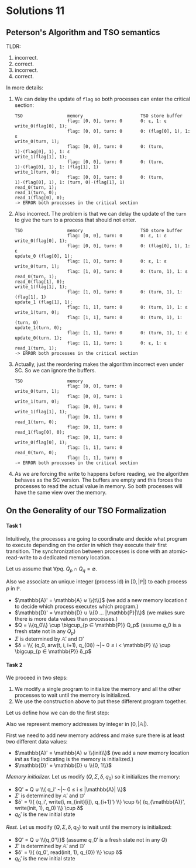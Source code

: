 # Solutions 11

## Peterson's Algorithm and TSO semantics

TLDR:
1. incorrect.
2. correct.
3. incorrect.
4. correct.

In more details:

1. We can delay the update of `flag` so both processes can enter the critical section:
    ```
    TSO                 memory                      TSO store buffer
                        flag: [0, 0], turn: 0       0: ε, 1: ε
    write_0(flag[0], 1);
                        flag: [0, 0], turn: 0       0: (flag[0], 1), 1: ε
    write_0(turn, 1);
                        flag: [0, 0], turn: 0       0: (turn, 1)⋅(flag[0], 1), 1: ε
    write_1(flag[1], 1);                                         
                        flag: [0, 0], turn: 0       0: (turn, 1)⋅(flag[0], 1), 1: (flag[1], 1)
    write_1(turn, 0);                                            
                        flag: [0, 0], turn: 0       0: (turn, 1)⋅(flag[0], 1), 1: (turn, 0)⋅(flag[1], 1)
    read_0(turn, 1);
    read_1(turn, 0);
    read_1(flag[0], 0);
    -> ERROR both processes in the critical section
    ```

2. Also incorrect.
   The problem is that we can delay the update of the `turn` to give the `turn` to a process that should not enter.
    ```
    TSO                 memory                      TSO store buffer
                        flag: [0, 0], turn: 0       0: ε, 1: ε
    write_0(flag[0], 1);
                        flag: [0, 0], turn: 0       0: (flag[0], 1), 1: ε
    update_0 (flag[0], 1);
                        flag: [1, 0], turn: 0       0: ε, 1: ε
    write_0(turn, 1);
                        flag: [1, 0], turn: 0       0: (turn, 1), 1: ε
    read_0(turn, 1);
    read_0(flag[1], 0);
    write_1(flag[1], 1);                                         
                        flag: [1, 0], turn: 0       0: (turn, 1), 1: (flag[1], 1)
    update_1 (flag[1], 1);
                        flag: [1, 1], turn: 0       0: (turn, 1), 1: ε
    write_1(turn, 0);
                        flag: [1, 1], turn: 0       0: (turn, 1), 1: (turn, 0)
    update_1(turn, 0);
                        flag: [1, 1], turn: 0       0: (turn, 1), 1: ε
    update_0(turn, 1);
                        flag: [1, 1], turn: 1       0: ε, 1: ε
    read_1(turn, 1);
    -> ERROR both processes in the critical section
    ```


3. Actually, just the reordering makes the algorithm incorrect even under SC. So we can ignore the buffers.
    ```
    TSO                 memory
                        flag: [0, 0], turn: 0
    write_0(turn, 1);
                        flag: [0, 0], turn: 1
    write_1(turn, 0);
                        flag: [0, 0], turn: 0
    write_1(flag[1], 1);
                        flag: [0, 1], turn: 0
    read_1(turn, 0);
                        flag: [0, 1], turn: 0
    read_1(flag[0], 0);
                        flag: [0, 1], turn: 0
    write_0(flag[0], 1);
                        flag: [1, 1], turn: 0
    read_0(turn, 0);
                        flag: [1, 1], turn: 0
    -> ERROR both processes in the critical section
    ```

4. As we are forcing the write to happens before reading, we the algorithm behaves as the SC version.
   The buffers are empty and this forces the processes to read the actual value in memory.
   So both processes will have the same view over the memory.


## On the Generality of our TSO Formalization

#### Task 1

Intuitively, the processes are going to coordinate and decide what program to execute depending on the order in which they execute their first transition.
The synchronization between processes is done with an atomic-read-write to a dedicated memory location.

Let us assume that $∀ p q.\ Q_p ∩ Q_q = ∅$.

Also we associate an unique integer (process id) in $[0,|\mathbb{P}|)$ to each process $p$ in $\mathbb{P}$.

* $\mathbb{A}' = \mathbb{A} ⊎ \\{t\\}$ (we add a new memory location $t$ to decide which process executes which program.)
* $\mathbb{D}' = \mathbb{D} ∪ \\{0 … |\mathbb{P}|\\}$ (we makes sure there is more data values than processes.)
* $Q = \\{q_0\\} \cup \bigcup_{p ∈ \mathbb{P}} Q_p$ (assume $q\_0$ is a fresh state not in any $Q_p$)
* $Σ$ is determined by $\mathbb{A}'$ and $\mathbb{D}'$
* $δ = \\{ (q_0, arw(t, i, i+1), q_{0i}) ~|~ 0 ≤ i < \mathbb{P} \\} \cup \bigcup_{p ∈ \mathbb{P}} δ_p$


#### Task 2

We proceed in two steps:
1. We modify a single program to initialize the memory and all the other processes to wait until the memory is initialized.
2. We use the construction above to put these different program together.

Let us define how we can do the first step:

Also we represent memory addresses by integer in $[0,|\mathbb{A}|)$.

First we need to add new memory address and make sure there is at least two different data values:
* $\mathbb{A}' = \mathbb{A} ⊎ \\{init\\}$ (we add a new memory location $init$ as flag indicating is the memory is initialized.)
* $\mathbb{D}' = \mathbb{D} ∪ \\{0, 1\\}$


_Memory initializer._ 
Let us modify $(Q, \Sigma, δ, q_{0})$ so it initializes the memory:
* $Q' = Q ⊎ \\{ q_i' ~|~ 0 ≤ i ≤ |\mathbb{A}| \\}$
* $Σ'$ is determined by $\mathbb{A}'$ and $\mathbb{D}'$
* $δ' = \\{ (q_i', write(i, m_{init}[i]), q_{i+1}') \\} \cup \\{ (q_{\mathbb{A}}', write(init, 1), q_0) \\} \cup δ$
* $q_0'$ is the new initial state

_Rest._
Let us modify $(Q, \Sigma, δ, q_{0})$ to wait until the memory is initialized:
* $Q' = Q ∪ \\{q_0'\\}$ (assume $q\_0'$ is a fresh state not in any $Q$)
* $Σ'$ is determined by $\mathbb{A}'$ and $\mathbb{D}'$
* $δ' = \\{ (q_0', read(init, 1), q_{0}) \\} \cup δ$
* $q_0'$ is the new initial state
